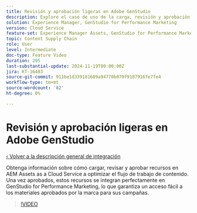 ```yaml
---
title: Revisión y aprobación ligeras en Adobe GenStudio
description: Explore el caso de uso de la carga, revisión y aprobación de recursos en AEM Assets para que estén disponibles para su uso en GenStudio for Performance Marketing.
solution: Experience Manager, GenStudio for Performance Marketing
version: Cloud Service
feature-set: Experience Manager Assets, GenStudio for Performance Marketing
topic: Content Supply Chain
role: User
level: Intermediate
doc-type: Feature Video
duration: 295
last-substantial-update: 2024-11-19T00:00:00Z
jira: KT-16483
source-git-commit: 911be1d339181609a94770b070f9187916fe7fe4
workflow-type: tm+mt
source-wordcount: '82'
ht-degree: 0%

---
```



# Revisión y aprobación ligeras en Adobe GenStudio

[‹ Volver a la descripción general de integración](./overview.md)

Obtenga información sobre cómo cargar, revisar y aprobar recursos en AEM Assets as a Cloud Service a optimizar el flujo de trabajo de contenido. Una vez aprobados, estos recursos se integran perfectamente en GenStudio for Performance Marketing, lo que garantiza un acceso fácil a los materiales aprobados por la marca para sus campañas.

>[!VIDEO](https://video.tv.adobe.com/v/3439265/?learn=on)
